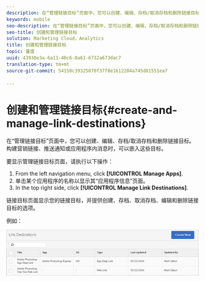 ```yaml
---
description: 在“管理链接目标”页面中，您可以创建、编辑、存档/取消存档和删除链接目标。构建营销链接、推送通知或应用程序内消息时，可以嵌入这些目标。
keywords: mobile
seo-description: 在“管理链接目标”页面中，您可以创建、编辑、存档/取消存档和删除链接目标。构建营销链接、推送通知或应用程序内消息时，可以嵌入这些目标。
seo-title: 创建和管理链接目标
solution: Marketing Cloud，Analytics
title: 创建和管理链接目标
topic: 量度
uuid: 43930e3a-6a11-40c6-8a61-6732a673dac7
translation-type: tm+mt
source-git-commit: 54150c39325070f37f8e1612204a745d81551ea7

---
```



# 创建和管理链接目标{#create-and-manage-link-destinations}

在“管理链接目标”页面中，您可以创建、编辑、存档/取消存档和删除链接目标。构建营销链接、推送通知或应用程序内消息时，可以嵌入这些目标。

要显示管理链接目标页面，请执行以下操作：

1. From the left navigation menu, click **[!UICONTROL Manage Apps]**.
1. 单击某个应用程序的名称以显示其“应用程序信息”页面。
1. In the top right side, click **[!UICONTROL Manage Link Destinations]**.

链接目标页面显示您的链接目标，并提供创建、存档、取消存档、编辑和删除链接目标的选项。

例如：

![](assets/link_destinations_list.png)


